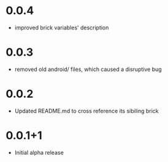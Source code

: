 # 0.0.4
- improved brick variables' description

# 0.0.3
- removed old android/ files, which caused a disruptive bug

# 0.0.2
- Updated README.md to cross reference its sibiling brick

# 0.0.1+1

- Initial alpha release
